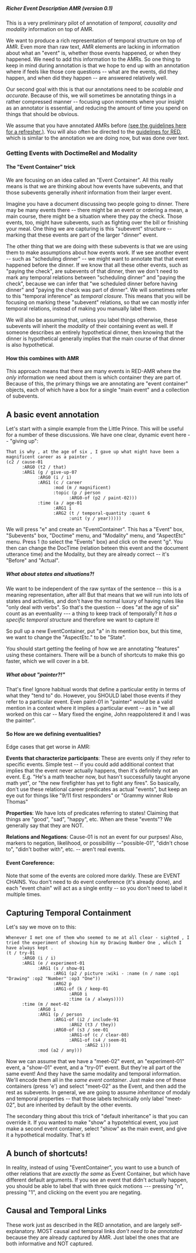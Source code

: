 ##### Richer Event Description AMR (version 0.1)


This is a very preliminary pilot of annotation of *temporal, causality and modality* information on top of AMR.  

We want to produce a rich representation of temporal structure on top of AMR.   Even more than raw text, AMR elements are lacking  in information about what an "event" is, whether those events happened, or when they happened.  We need to add this information to the AMRs.  So one thing to keep in mind during annotation is that we hope to end up with an annotation where if feels like those core questions -- what are the events, did they happen, and when did they happen -- are answered relatively well. 

Our second goal with this is that our annotations need to be *scalable and accurate*.  Because of this, we will sometimes be annotating things in a rather compressed manner  -- focusing upon moments where your insight as an annotator is essential, and reducing the amount of time you spend on things that should be obvious.  

We assume that you have annotated AMRs before [(see the guidelines here for a refresher.)](https://github.com/amrisi/amr-guidelines/blob/master/amr.md).  You will also often be directed to the [guidelines for RED](https://github.com/timjogorman/RicherEventDescription), which is similar to the annotation we are doing now, but was done over text. 


### Getting Events with DoctimeRel and Modality

#### The "Event Container" trick
We are focusing on an idea called an "Event Container".  All this really means is that we are thinking about how events have subevents, and that those subevents generally *inherit* information from their larger event. 

Imagine you have a document discussing two people going to dinner.  There may be many events there -- there might be an event or ordering a mean, a main course, there might be a situation where they pay the check.  Those events, too, might have subevents, such as fighting over the bill or finishing your meal.  One thing we are capturing is this "subevent" structure -- marking that these events are part of the larger "dinner" event.

The other thing that we are doing with these subevents is that we are using them to make assumptions about how events work.  If we see another event -- such as "scheduling dinner" -- we might want to annotate that that event happened before the dinner.   If we know that all these other events, such as "paying the check", are subevents of that dinner, then we don't need to mark any temporal relations between "scheduling dinner" and "paying the check", because we can infer that "we scheduled dinner before having dinner" and "paying the check was part of dinner".   We will sometimes refer to this "temporal inference" as *temporal closure*.  This means that you will be focusing on marking these "subevent" relations, so that we can mostly infer temporal relations, instead of making you manually label them.  

We will also be assuming that, unless you label things otherwise, these subevents will inherit the *modality* of their containing event as well.  If someone describes an entirely hypothetical dinner, then knowing that the dinner is hypothetical generally implies that the main course of that dinner is also hypothetical.  

#### How this combines with AMR

This approach means that there are many events in RED-AMR where the *only* information we need about them is which container they are part of.    Because of this, the primary things we are annotating are "event container" objects, each of which have a box for a single "main event" and a collection of subevents.  




## A basic event annotation

Let's start with a simple example from the Little Prince.  This will be useful for a number of these discussions.  We have one clear, dynamic event here -- "giving up":

```
That is why , at the age of six , I gave up what might have been a magnificent career as a painter .
(c2 / cause-01
      :ARG0 (t2 / that)
      :ARG1 (g / give-up-07
            :ARG0 (i / i)
            :ARG1 (c / career
                  :mod (m / magnificent)
                  :topic (p / person
                        :ARG0-of (p2 / paint-02)))
            :time (a / age-01
                  :ARG1 i
                  :ARG2 (t / temporal-quantity :quant 6
                        :unit (y / year)))))
```

We will press "e" and create an "EventContainer".  This has a "Event" box, "Subevents" box, "Doctime" menu, and "Modality" menu, and "AspectEtc" menu.  Press 1 (to select the "Events" box) and click on the event "g". You then can change the DocTime (relation beteen this event and the document utterance time) and the Modality, but they are already correct -- it's "Before" and "Actual". 

##### What about states and situations?!

We want to be independent of the raw syntax of the sentence -- this is a meaning representation, after all!  But that means that we will run into lots of states and activities, and don't have the normal luxury of having rules like "only deal with verbs".  So that's the question -- does "at the age of six" count as an eventuality --- a thing to keep track of temporally?  It *has a specific temporal structure* and therefore we want to capture it! 

So pull up a new EventContainer, put "a" in its mention box, but this time, we want to change the "AspectEtc." to be "State". 

You should start getting the feeling of how we are annotating "features" using these containers.  There will be a bunch of shortcuts to make this go faster, which we will cover in a bit. 

##### What about "painter?!"

That's fine!  Ignore habitual words that define a particular entity in terms of what they "tend to" do.  However, you SHOULD label those events if they refer to a particular event.  Even paint-01 in "painter" *would* be a valid mention in a context where it implies a particular event -- as in "we all worked on this car -- Mary fixed the engine, John reappolstered it and I was the painter".  

#### So How are we defining eventualities?

Edge cases that get worse in AMR:

**Events that characterize participants**: These are events only if they refer to specific events.  Simple test -- if you could add additional context that implies that the event never actually happens, then it's definitely not an event.  E.g. "He's a math teacher now, but hasn't successfully taught anyone math yet", or "the new firefighter has yet to fight any fires".  So basically, don't use these relational career predicates as actual "events", but keep an eye out for things like "9/11 first responders" or "Grammy winner Rob Thomas"

**Properties**: We have lots of predicates referring to states! Claiming that things are "good", "sad", "happy", etc.  When are these "events"?  We generally say that they are NOT.  

**Relations and Negations**: Cause-01 is not an event for our purpses!  Also, markers to negation, likelihood, or possibilitiy --"possible-01",  "didn't chose to", "didn't bother with", etc. -- aren't real events.


#### Event Coreference:

Note that some of the events are colored more darkly.  These are EVENT CHAINS.   You don't need to do event  coreference (it's already done), and each "event chain" will act as a single entity -- so you don't need to label it multiple times.  


## Capturing Temporal Containment

Let's say we move on to this:

```
Whenever I met one of them who seemed to me at all clear - sighted , I tried the experiment of showing him my Drawing Number One , which I have always kept .
(t / try-01
      :ARG0 (i / i)
      :ARG1 (e / experiment-01
            :ARG1 (s / show-01
                  :ARG1 (p2 / picture :wiki - :name (n / name :op1 "Drawing" :op2 "Number" :op3 "One"))
                  :ARG2 p
                  :ARG1-of (k / keep-01
                        :ARG0 i
                        :time (a / always))))
      :time (m / meet-02
            :ARG0 i
            :ARG1 (p / person
                  :ARG1-of (i2 / include-91
                        :ARG2 (t3 / they))
                  :ARG0-of (s3 / see-01
                        :ARG1-of (c / clear-08)
                        :ARG1-of (s4 / seem-01
                              :ARG2 i)))
            :mod (a2 / any)))
```


Now we can assume that we have a "meet-02" event, an "experiment-01" event, a "show-01" event, and a "try-01" event. But they're all part of the same event!  And they have the same modality and temporal information.  We'll encode them all in the *same event container*.    Just make one of these containers (press 'e') and select "meet-02" as the Event, and then add the rest as subevents.   In general, we are going to assume *inheritance* of modaly and temporal properties -- that those labels technically only label "meet-02",  but are inherited by default by the other events.

The secondary thing about this trick of "default inheritance" is that you can override it.  If you wanted to make "show" a hypotehtical event, you just make a second event container, select "shiow" as the main event, and give it a hypothetical modality.  That's it!  

## A bunch of shortcuts!

In reality, instead of using "EventContainer", you want to use a bunch of other relations that are *exactly the same* as Event Container, but which have different default arguments.  If you see an event that didn't actually happen, you should be able to label that with three quick motions --- pressing  "n", pressing "1", and clicking on the event you are negating.  


## Causal and Temporal Links

These work just as described in the RED annotation, and are largely self-explanatory. MOST causal and temporal links *don't need to be annotated* because they are already captured by AMR.  Just label the ones that are both informative and NOT captured.  







